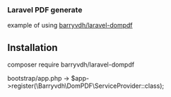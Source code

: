 
###  Laravel PDF generate

example of using  [barryvdh/laravel-dompdf](https://github.com/barryvdh/laravel-dompdf)


## Installation

composer require barryvdh/laravel-dompdf


bootstrap/app.php ->   $app->register(\Barryvdh\DomPDF\ServiceProvider::class);

